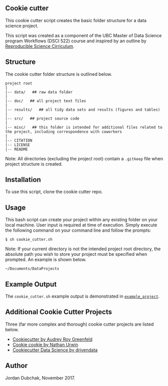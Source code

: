 ## Cookie cutter

This cookie cutter script creates the basic folder structure for a data science project. 

This script was created as a component of the UBC Master of Data Science program Workflows (DSCI 522) course and inspired by an outline by [Reproducible Science Cirriculum](https://github.com/Reproducible-Science-Curriculum/rr-init). 

## Structure

The cookie cutter folder structure is outlined below.
```
project root
|
|-- data/   ## raw data folder 
|
|-- doc/   ## all project text files 
|
|-- results/   ## all tidy data sets and results (figures and tables)
|
|-- src/   ## project source code 
|
|-- misc/   ## this folder is intended for additional files related to the project, including correspondence with coworkers 
|
|-- CITATION 
|-- LICENSE 
|-- README  
```

Note: All directories (excluding the project root) contain a `.gitkeep` file when project structure is created. 


## Installation 

To use this script, clone the cookie cutter repo. 

## Usage

This bash script can create your project within any existing folder on your local machine. User input is required at time of execution. Simply execute the following command on your command line and follow the prompts:

`$ sh cookie_cutter.sh` 

Note: If your current directory is not the intended project root directory, the absolute path you wish to store your project must be specified when prompted. An example is shown below.

`~/Documents/DataProjects` 

## Example Output 

The `cookie_cutter.sh` example output is demonstrated in [`example_project`](https://github.com/jdubchak/cookiecutter/tree/master/example_project).

## Additional Cookie Cutter Projects

Three (far more complex and thorough) cookie cutter projects are listed below.

* [Cookiecutter by Audrey Roy Greenfeld](https://github.com/audreyr/cookiecutter)
* [Cookie cookie by Nathan Urwin](https://github.com/tuxredux/cookie-cookie)
* [Cookiecutter Data Science by drivendata](https://github.com/drivendata/cookiecutter-data-science)

## Author

Jordan Dubchak, November 2017. 
